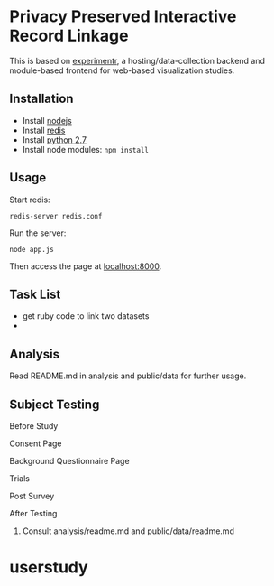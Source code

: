 Privacy Preserved Interactive Record Linkage
================

This is based on [experimentr](https://github.com/codementum/experimentr), a hosting/data-collection backend and module-based frontend for web-based visualization studies.

## Installation

* Install [nodejs](http://nodejs.org/download/)
* Install [redis](http://redis.io/download)
* Install [python 2.7](https://www.python.org/download/releases/2.7)
* Install node modules:  `npm install`

## Usage

Start redis:

    redis-server redis.conf

Run the server:

    node app.js

Then access the page at [localhost:8000](http://localhost:8000).

## Task List
* get ruby code to link two datasets
*

## Analysis

Read README.md in analysis and public/data for further usage.

## Subject Testing
Before Study

Consent Page

Background Questionnaire Page


Trials

Post Survey


After Testing
1. Consult analysis/readme.md and public/data/readme.md

# userstudy
